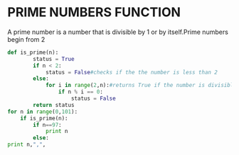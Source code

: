 # PRIME NUMBERS FUNCTION
 A prime number is a number that is divisible by 1 or by itself.Prime numbers begin from 2

```python
def is_prime(n):
        status = True
        if n < 2:
            status = False#checks if the the number is less than 2 
        else:
            for i in range(2,n):#returns True if the number is divisible by itself,meaning it is a prime number
                if n % i == 0:
                    status = False
        return status
for n in range(0,101):
    if is_prime(n):
        if n==97:
            print n
        else:
print n,",",
```
